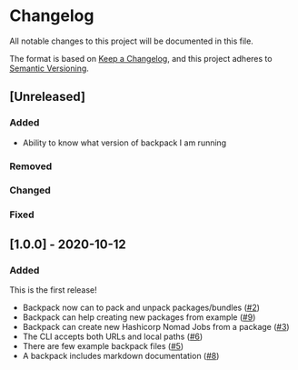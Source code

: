 # Changelog
All notable changes to this project will be documented in this file.

The format is based on [Keep a Changelog](https://keepachangelog.com/en/1.0.0/),
and this project adheres to [Semantic Versioning](https://semver.org/spec/v2.0.0.html).

## [Unreleased]
### Added
- Ability to know what version of backpack I am running 
  
### Removed
### Changed
### Fixed

## [1.0.0] - 2020-10-12
### Added
This is the first release!
- Backpack now can to pack and unpack packages/bundles
 ([#2](https://gitlab.com/Qm64/backpack/-/issues/2))
- Backpack can help creating new packages from example 
  ([#9](https://gitlab.com/Qm64/backpack/-/issues/9))
- Backpack can create new Hashicorp Nomad Jobs from a package ([#3](https://gitlab.com/Qm64/backpack/-/issues/3))
- The CLI accepts both URLs and local paths 
  ([#6](https://gitlab.com/Qm64/backpack/-/issues/6))
- There are few example backpack files 
  ([#5](https://gitlab.com/Qm64/backpack/-/issues/5))
- A backpack includes markdown documentation ([#8](https://gitlab.com/Qm64/backpack/-/issues/8))